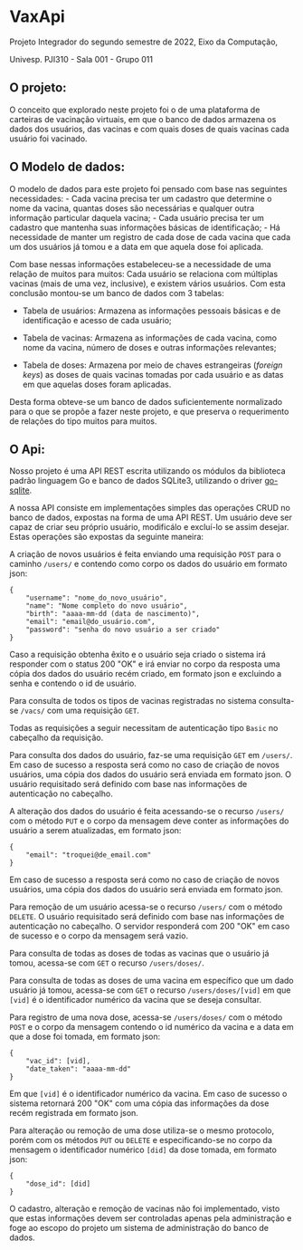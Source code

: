 # VaxApi

Projeto Integrador do segundo semestre de 2022, Eixo da Computação,

Univesp.  PJI310 - Sala 001 - Grupo 011

## O projeto:

O conceito que explorado neste projeto foi o de uma plataforma de carteiras de
vacinação virtuais, em que o banco de dados armazena os dados dos usuários,
das vacinas e com quais doses de quais vacinas cada usuário foi vacinado.

## O Modelo de dados:

O modelo de dados para este projeto foi pensado com base nas seguintes
necessidades: - Cada vacina precisa ter um cadastro que determine o nome
da vacina, quantas doses são necessárias e qualquer outra informação
particular daquela vacina; - Cada usuário precisa ter um cadastro que
mantenha suas informações básicas de identificação; - Há necessidade
de manter um registro de cada dose de cada vacina que cada um dos usuários
já tomou e a data em que aquela dose foi aplicada.

Com base nessas informações estabeleceu-se a necessidade de uma relação
de muitos para muitos: Cada usuário se relaciona com múltiplas vacinas
(mais de uma vez, inclusive), e existem vários usuários. Com esta conclusão
montou-se um banco de dados com 3 tabelas:

- Tabela de usuários: Armazena as informações pessoais básicas e de
identificação e acesso de cada usuário;

- Tabela de vacinas: Armazena as informações de cada vacina, como nome
da vacina, número de doses e outras informações relevantes;

- Tabela de doses: Armazena por meio de chaves estrangeiras (*foreign
keys*) as doses de quais vacinas tomadas por cada usuário e as datas em
que aquelas doses foram aplicadas.

Desta forma obteve-se um banco de dados suficientemente normalizado para
o que se propõe a fazer neste projeto, e que preserva o requerimento de
relações do tipo muitos para muitos.

## O Api:

Nosso projeto é uma API REST escrita utilizando os módulos da biblioteca
padrão linguagem Go e banco de dados SQLite3, utilizando o driver
[go-sqlite](https://www.github.com/glebarez/go-sqlite).

A nossa API consiste em implementações simples das operações CRUD no
banco de dados, expostas na forma de uma API REST.  Um usuário deve ser
capaz de criar seu próprio usuário, modificálo e excluí-lo se assim
desejar. Estas operações são expostas da seguinte maneira:

A criação de novos usuários é feita enviando uma requisição `POST`
para o caminho `/users/` e contendo como corpo os dados do usuário em
formato json:

```
{
	"username": "nome_do_novo_usuário",
	"name": "Nome completo do novo usuário",
	"birth": "aaaa-mm-dd (data de nascimento)",
	"email": "email@do_usuário.com",
	"password": "senha do novo usuário a ser criado"
}
```

Caso a requisição obtenha êxito e o usuário seja criado o sistema irá
responder com o status 200 "OK" e irá enviar no corpo da resposta uma
cópia dos dados do usuário recém criado, em formato json e excluindo a
senha e contendo o id de usuário.


Para consulta de todos os tipos de vacinas registradas no sistema consulta-se
`/vacs/` com uma requisição `GET`.

Todas as requisições a seguir necessitam de autenticação tipo `Basic`
no cabeçalho da requisição.

Para consulta dos dados do usuário, faz-se uma requisição `GET` em
`/users/`.  Em caso de sucesso a resposta será como no caso de criação de
novos usuários, uma cópia dos dados do usuário será enviada em formato
json. O usuário requisitado será definido com base nas informações de
autenticação no cabeçalho.

A alteração dos dados do usuário é feita acessando-se o recurso `/users/`
com o método `PUT` e o corpo da mensagem deve conter as informações do
usuário a serem atualizadas, em formato json:

```
{
	"email": "troquei@de_email.com"
}
```

Em caso de sucesso a resposta será como no caso de criação de novos
usuários, uma cópia dos dados do usuário será enviada em formato json.

Para remoção de um usuário acessa-se o recurso `/users/` com o método
`DELETE`. O usuário requisitado será definido com base nas informações
de autenticação no cabeçalho. O servidor responderá com 200 "OK" em
caso de sucesso e o corpo da mensagem será vazio.

Para consulta de todas as doses de todas as vacinas que o usuário já tomou,
acessa-se com `GET` o recurso `/users/doses/`.

Para consulta de todas as doses de uma vacina em específico que um dado
usuário já tomou, acessa-se com `GET` o recurso `/users/doses/[vid]`
em que `[vid]` é o identificador numérico da vacina que se deseja consultar.

Para registro de uma nova dose, acessa-se `/users/doses/` com o método
`POST` e o corpo da mensagem contendo o id numérico da vacina e a data em
que a dose foi tomada, em formato json:

```
{
	"vac_id": [vid],
	"date_taken": "aaaa-mm-dd"
}
```

Em que `[vid]` é o identificador numérico da vacina. Em caso de sucesso o
sistema retornará 200 "OK" com uma cópia das informações da dose recém
registrada em formato json.

Para alteração ou remoção de uma dose utiliza-se o mesmo protocolo,
porém com os
métodos `PUT` ou `DELETE` e especificando-se no corpo da mensagem o
identificador numérico `[did]` da dose tomada, em formato json:

```
{
	"dose_id": [did]
}
```

O cadastro, alteração e remoção de vacinas não foi implementado, visto
que estas informações devem ser controladas apenas pela administração
e foge ao escopo do projeto um sistema de administração do banco de dados.

